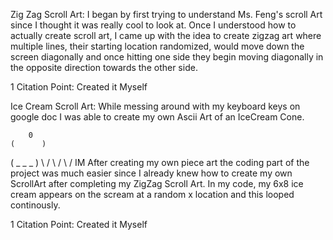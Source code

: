 Zig Zag Scroll Art:
I began by first trying to understand Ms. Feng's scroll Art since I thought it was really cool to look at. Once I understood how to actually create scroll art, I came up with the idea to create zigzag art where multiple lines, their starting location randomized, would move down the screen diagonally and once hitting one side they begin moving diagonally in the opposite direction towards the other side. 

1 Citation Point: Created it Myself 



Ice Cream Scroll Art:
While messing around with my keyboard keys on google doc I was able to create my own Ascii Art of an IceCream Cone.      

        0
    (      )
   ( _ _ _  )
    \      /
     \    /
      \  /   IM
After creating my own piece art the coding part of the project was much easier since I already knew how to create my own ScrollArt after completing my ZigZag Scroll Art. In my code, my 6x8 ice cream appears on the scream at a random x location and this looped continously.

1 Citation Point: Created it Myself
